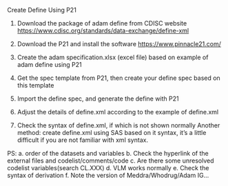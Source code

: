 Create Define Using P21
1. Download the package of adam define from CDISC website
https://www.cdisc.org/standards/data-exchange/define-xml
 
2. Download the P21 and install the software
https://www.pinnacle21.com/

3. Create the adam specification.xlsx (excel file) based on example of adam define using P21
 

4. Get the spec template from P21, then create your define spec based on this template
 

5. Import the define spec, and generate the define with P21
 

6. Adjust the details of define.xml according to the example of define.xml 

7. Check the syntax of define.xml, if which is not shown normally
   Another method: create define.xml using SAS based on it syntax, it’s a little difficult if you are not  familiar with xml syntax.
 

PS:
a. order of the datasets and variables
b. Check the hyperlink of the external files and codelist/comments/code
c. Are there some unresolved codelist variables(search CL.XXX) 
d. VLM works normally
e. Check the syntax of derivation
f. Note the version of Meddra/Whodrug/Adam IG... 



